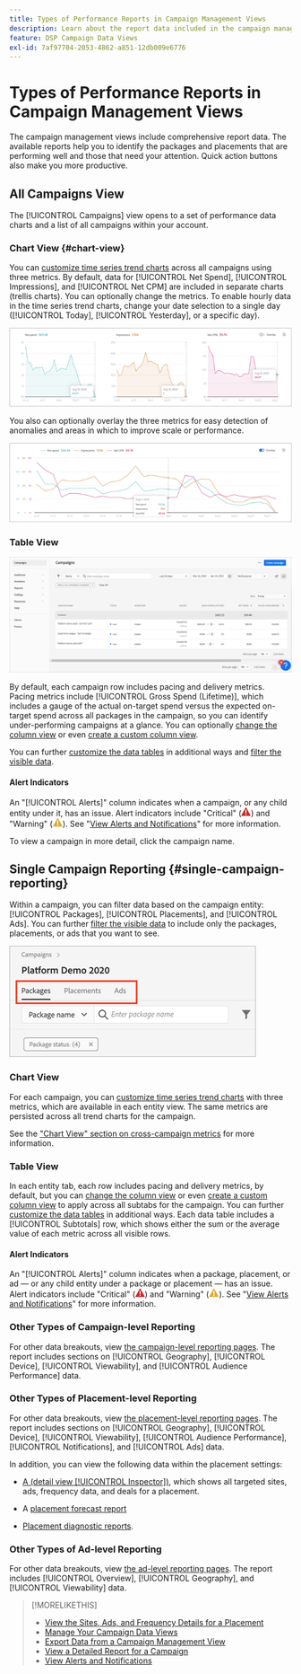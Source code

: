 ```yaml
---
title: Types of Performance Reports in Campaign Management Views
description: Learn about the report data included in the campaign management views.
feature: DSP Campaign Data Views
exl-id: 7af97704-2053-4862-a851-12db009e6776
---
```

# Types of Performance Reports in Campaign Management Views

The campaign management views include comprehensive report data. The available reports help you to identify the packages and placements that are performing well and those that need your attention. Quick action buttons also make you more productive.

## All Campaigns View

The [!UICONTROL Campaigns] view opens to a set of performance data charts and a list of all campaigns within your account.

### Chart View {#chart-view}

You can [customize time series trend charts](campaign-data-views-manage.md#data-visualizations-manage) across all campaigns using three metrics. By default, data for [!UICONTROL Net Spend], [!UICONTROL Impressions], and [!UICONTROL Net CPM] are included in separate charts (trellis charts). You can optionally change the metrics. To enable hourly data in the time series trend charts, change your date selection to a single day ([!UICONTROL Today], [!UICONTROL Yesterday], or a specific day).  

![separate trend charts for three metrics](/help/dsp/assets/trend-chart-separate.png)

You also can optionally overlay the three metrics for easy detection of anomalies and areas in which to improve scale or performance.

![trend chart with overlay](/help/dsp/assets/trend-chart.png)

### Table View

![Campaigns list](/help/dsp/assets/campaigns-list.png)

By default, each campaign row includes pacing and delivery metrics. Pacing metrics include [!UICONTROL Gross Spend (Lifetime)], which includes a gauge of the actual on-target spend versus the expected on-target spend across all packages in the campaign, so you can identify under-performing campaigns at a glance. You can optionally [change the column view](campaign-data-views-manage.md#column-view-change) or even [create a custom column view](campaign-data-views-manage.md#column-view-create).

You can further [customize the data tables](campaign-data-views-manage.md#data-tables-manage) in additional ways and [filter the visible data](campaign-data-views-manage.md#filter-data-tables).

#### Alert Indicators

An "[!UICONTROL Alerts]" column indicates when a campaign, or any child entity under it, has an issue. Alert indicators include "Critical" (![Critical](/help/dsp/assets/indicator-critical.png "Critical")) and "Warning" (![Warning](/help/dsp/assets/indicator-warning.png "Warning")). See "[View Alerts and Notifications](campaign-alerts.md)" for more information.

To view a campaign in more detail, click the campaign name.

## Single Campaign Reporting {#single-campaign-reporting}

Within a campaign, you can filter data based on the campaign entity: [!UICONTROL Packages], [!UICONTROL Placements], and [!UICONTROL Ads]. You can further [filter the visible data](campaign-data-views-manage.md#filter-data-tables) to include only the packages, placements, or ads that you want to see.

![Campaign entity tabs](/help/dsp/assets/campaign-subtabs.png)

### Chart View

For each campaign, you can [customize time series trend charts](campaign-data-views-manage.md#data-visualizations-manage) with three metrics, which are available in each entity view. The same metrics are persisted across all trend charts for the campaign.

See the ["Chart View" section on cross-campaign metrics](#chart-view) for more information.

### Table View

In each entity tab, each row includes pacing and delivery metrics, by default, but you can [change the column view](campaign-data-views-manage.md#column-view-change) or even [create a custom column view](campaign-data-views-manage.md#column-view-create) to apply across all subtabs for the campaign. You can further [customize the data tables](campaign-data-views-manage.md#data-tables-manage) in additional ways. Each data table includes a [!UICONTROL Subtotals] row, which shows either the sum or the average value of each metric across all visible rows.

#### Alert Indicators

An "[!UICONTROL Alerts]" column indicates when a package, placement, or ad &mdash; or any child entity under a package or placement &mdash; has an issue. Alert indicators include "Critical" (![Critical](/help/dsp/assets/indicator-critical.png "Critical")) and "Warning" (![Warning](/help/dsp/assets/indicator-warning.png "Warning")). See "[View Alerts and Notifications](campaign-alerts.md)" for more information.

### Other Types of Campaign-level Reporting

For other data breakouts, view [the campaign-level reporting pages](/help/dsp/campaign-management/campaigns/campaign-view-report.md). The report includes sections on [!UICONTROL Geography], [!UICONTROL Device], [!UICONTROL Viewability], and [!UICONTROL Audience Performance] data.

### Other Types of Placement-level Reporting

For other data breakouts, view [the placement-level reporting pages](/help/dsp/campaign-management/placements/placement-view-report.md). The report includes sections on [!UICONTROL Geography], [!UICONTROL Device], [!UICONTROL Viewability], [!UICONTROL Audience Performance], [!UICONTROL Notifications], and [!UICONTROL Ads] data.

In addition, you can view the following data within the placement settings:

* [A (detail view [!UICONTROL Inspector])](placement-details-view.md), which shows all targeted sites, ads, frequency data, and deals for a placement.

* A [placement forecast report](/help/dsp/campaign-management/reports/placement-forecast.md)
 
* [Placement diagnostic reports](/help/dsp/campaign-management/reports/placement-diagnostics.md).


### Other Types of Ad-level Reporting

For other data breakouts, view [the ad-level reporting pages](/help/dsp/campaign-management/ads/ad-view-report.md). The report includes [!UICONTROL Overview], [!UICONTROL Geography], and [!UICONTROL Viewability] data.

>[!MORELIKETHIS]
>
>* [View the Sites, Ads, and Frequency Details for a Placement](placement-details-view.md)
>* [Manage Your Campaign Data Views](campaign-data-views-manage.md)
>* [Export Data from a Campaign Management View](campaign-export-data.md)
>* [View a Detailed Report for a Campaign](/help/dsp/campaign-management/campaigns/campaign-view-report.md)
>* [View Alerts and Notifications](campaign-alerts.md)
